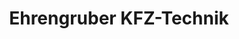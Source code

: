 ---
title: "Ehrengruber KFZ-Technik"
url: /kematen-am-innbach/ehrengruber-kfz-technik/
shop: Autowerkstatt
---